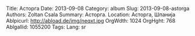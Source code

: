 Title: Асторга
Date: 2013-09-08
Category: album
Slug: 2013-09-08-astorga
Authors: Zoltan Csala
Summary: Асторга.
Location: Асторга, Шпанија
Ablpicurl: http://abload.de/img/neqxt.jpg
OrgWdth: 1024
OrgHght: 768
Ablgallid: 1055200
Tags:
Lang: sr

